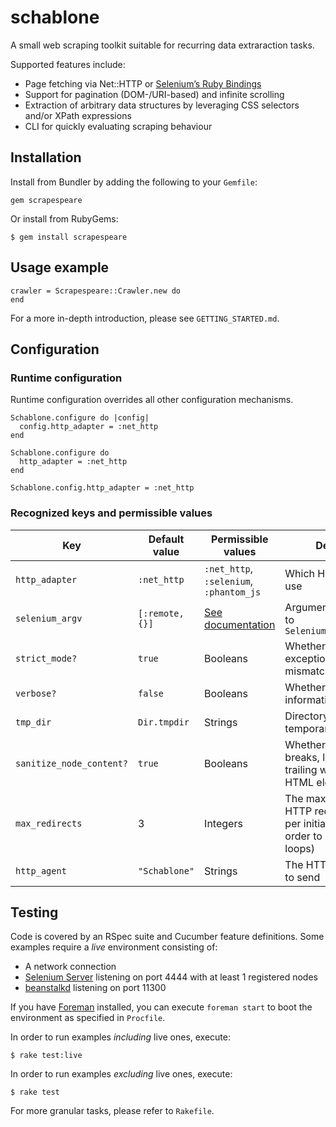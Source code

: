 # schablone
A small web scraping toolkit suitable for recurring data extraraction tasks.

Supported features include:

* Page fetching via Net::HTTP or [Selenium’s Ruby Bindings](https://code.google.com/p/selenium/wiki/RubyBindings)
* Support for pagination (DOM-/URI-based) and infinite scrolling
* Extraction of arbitrary data structures by leveraging CSS selectors and/or XPath expressions
* CLI for quickly evaluating scraping behaviour

## Installation
Install from Bundler by adding the following to your `Gemfile`:

```
gem scrapespeare
```
Or install from RubyGems:

```
$ gem install scrapespeare
```

## Usage example

```
crawler = Scrapespeare::Crawler.new do
end
```
For a more in-depth introduction, please see `GETTING_STARTED.md`.

## Configuration
### Runtime configuration
Runtime configuration overrides all other configuration mechanisms.

```
Schablone.configure do |config|
  config.http_adapter = :net_http
end

Schablone.configure do
  http_adapter = :net_http
end

Schablone.config.http_adapter = :net_http
```

### Recognized keys and permissible values
Key            | Default value | Permissible values | Description               |
-------------- | ------------- | ----------------- | ------------------------- |
`http_adapter` | `:net_http` | `:net_http`, `:selenium`, `:phantom_js` | Which HTTP adapter to use |
`selenium_argv` | `[:remote, {}]` | [See documentation](http://selenium.googlecode.com/git/docs/api/rb/Selenium/WebDriver.html#for-class_method) | Argument vector passed to `Selenium::WebDriver.for`
`strict_mode?` | `true` | Booleans | Whether to raise exceptions on selector mismatch |
`verbose?` | `false` | Booleans | Whether to print more information |
`tmp_dir` | `Dir.tmpdir` | Strings | Directory for storing temporary states |
`sanitize_node_content?` | `true` | Booleans | Whether to strip line-breaks, leading and trailing whitespace from HTML elements’ content |
`max_redirects` | 3 | Integers | The maximal number of HTTP redirects to follow per initial request (in order to prevent redirect loops) |
`http_agent` | `"Schablone"` | Strings | The HTTP agent string to send |

## Testing
Code is covered by an RSpec suite and Cucumber feature definitions.
Some examples require a *live* environment consisting of:

* A network connection
* [Selenium Server](https://code.google.com/p/selenium/wiki/Grid2) listening on port 4444 with at least 1 registered nodes
* [beanstalkd](http://kr.github.io/beanstalkd/) listening on port 11300

If you have [Foreman](https://github.com/ddollar/foreman) installed, you can execute `foreman start` to boot the environment as specified in `Procfile`.

In order to run examples *including* live ones, execute:

```
$ rake test:live
```

In order to run examples *excluding* live ones, execute:

```
$ rake test
```

For more granular tasks, please refer to `Rakefile`.